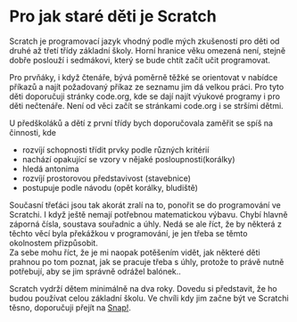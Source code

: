 # Pro jak staré děti je Scratch

Scratch je programovací jazyk vhodný podle mých zkušeností pro děti od druhé až třetí třídy základní školy. Horní hranice věku omezená není, stejně dobře poslouží i sedmákovi, který se bude chtít začít učit programovat.

Pro prvňáky, i když čtenáře, bývá poměrně těžké se orientovat v nabídce příkazů a najít požadovaný příkaz ze seznamu jim dá velkou práci. Pro tyto děti doporučuji stránky code.org, kde se dají najít výukové programy i pro děti nečtenáře. Není od věci začít se stránkami code.org i se stršími dětmi.

U předškoláků a dětí z první třídy bych doporučovala zaměřit se spíš na činnosti, kde 
* rozvíjí schopnosti třídit prvky podle různých kritérií
* nachází opakující se vzory v nějaké posloupnosti(korálky)
* hledá antonima
* rozvíjí prostorovou představivost (stavebnice)
* postupuje podle návodu (opět korálky, bludiště)

Současní třeťáci jsou tak akorát zralí na to, ponořit se do programování ve Scratchi. I když ještě nemají potřebnou matematickou výbavu. Chybí hlavně záporná čísla, soustava souřadnic a úhly. Nedá se ale říct, že by některá z těchto věcí byla překážkou v programování, je jen třeba se těmto okolnostem přizpůsobit.    
Za sebe mohu říct, že je mi naopak potěšením vidět, jak některé děti prahnou po tom poznat, jak se pracuje třeba s úhly, protože to právě nutně potřebují, aby se jim správně odrážel balónek..

Scratch vydrží dětem minimálně na dva roky. Dovedu si představit, že ho budou používat celou základní školu.
Ve chvíli kdy jim začne být ve Scratchi těsno, doporučuji přejít na [Snap!](https://snap.berkeley.edu/).  
 


